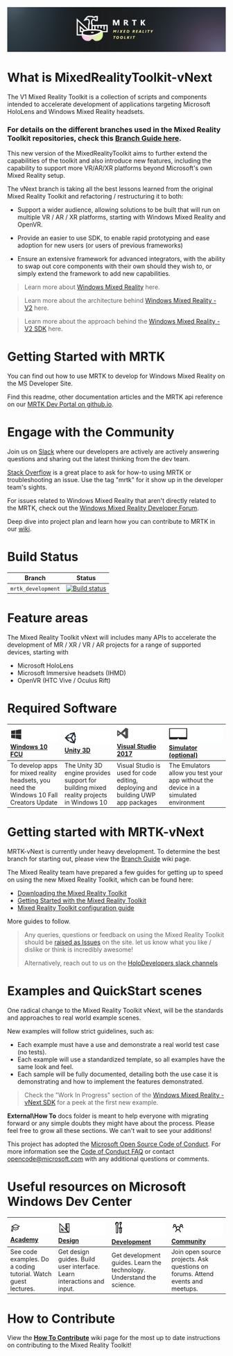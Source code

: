 <img src="External/ReadMeImages/MRTK_Logo_Rev.png">

# What is MixedRealityToolkit-vNext
The V1 Mixed Reality Toolkit is a collection of scripts and components intended to accelerate development of applications targeting Microsoft HoloLens and Windows Mixed Reality headsets.

### For details on the different branches used in the Mixed Reality Toolkit repositories, check this [Branch Guide here](https://github.com/Microsoft/MixedRealityToolkit-Unity/wiki/Branch-Guide).

This new version of the MixedRealityToolkit aims to further extend the capabilities of the toolkit and also introduce new features, including the capability to support more VR/AR/XR platforms beyond Microsoft's own Mixed Reality setup.

The vNext branch is taking all the best lessons learned from the original Mixed Reality Toolkit and refactoring / restructuring it to both:

* Support a wider audience, allowing solutions to be built that will run on multiple VR / AR / XR platforms, starting with Windows Mixed Reality and OpenVR.

* Provide an easier to use SDK, to enable rapid prototyping and ease adoption for new users (or users of previous frameworks)

* Ensure an extensive framework for advanced integrators, with the ability to swap out core components with their own should they wish to, or simply extend the framework to add new capabilities.

> Learn more about [Windows Mixed Reality](https://www.microsoft.com/en-gb/windows/windows-mixed-reality) here.

> Learn more about the architecture behind [Windows Mixed Reality - V2](MRTK-vNext.md) here.

> Learn more about the approach behind the [Windows Mixed Reality - V2 SDK](MRTK-SDK.md) here.

# Getting Started with MRTK 

You can find out how to use MRTK to develop for Windows Mixed Reality on the MS Developer Site.

Find this readme, other documentation articles and the MRTK api reference on our [MRTK Dev Portal on github.io](https://microsoft.github.io/MixedRealityToolkit-Unity/). 


# Engage with the Community

Join us on [Slack](https://holodevelopers.slack.com/) where our developers are actively are actively answering questions and sharing out the latest thinking from the dev team. 

[Stack Overflow](https://stackoverflow.com/questions/tagged/mrtk) is a great place to ask for how-to using MRTK or troubleshooting an issue. Use the tag "mrtk" for it show up in the developer team's sights.

For issues related to Windows Mixed Reality that aren't directly related to the MRTK, check out the [Windows Mixed Reality Developer Forum](https://forums.hololens.com/).

Deep dive into project plan and learn how you can contribute to MRTK in our [wiki](https://github.com/Microsoft/MixedRealityToolkit-Unity/wiki).  

# Build Status

| Branch | Status |
|---|---|
| `mrtk_development` |[![Build status](https://dev.azure.com/aipmr/MixedRealityToolkit-Unity-CI/_apis/build/status/public/mrtk_development-CI)](https://dev.azure.com/aipmr/MixedRealityToolkit-Unity-CI/_build/latest?definitionId=1)|

# Feature areas
The Mixed Reality Toolkit vNext will includes many APIs to accelerate the development of MR / XR / VR / AR projects for a range of supported devices, starting with

 - Microsoft HoloLens
 - Microsoft Immersive headsets (IHMD)
 - OpenVR (HTC Vive / Oculus Rift)
 
 # Required Software
| [![Windows 10 Creators Update](External/ReadMeImages/MRTK170802_Short_17.png)](https://www.microsoft.com/software-download/windows10) [Windows 10 FCU](https://www.microsoft.com/software-download/windows10)| [![Unity](External/ReadMeImages/MRTK170802_Short_18.png)](https://unity3d.com/get-unity/download/archive) [Unity 3D](https://unity3d.com/get-unity/download/archive)| [![Visual Studio 2017](External/ReadMeImages/MRTK170802_Short_19.png)](http://dev.windows.com/downloads) [Visual Studio 2017](http://dev.windows.com/downloads)| [![Simulator (optional)](External/ReadMeImages/MRTK170802_Short_20.png)](https://go.microsoft.com/fwlink/?linkid=852626) [Simulator (optional)](https://go.microsoft.com/fwlink/?linkid=852626)|
| :--- | :--- | :--- | :--- |
| To develop apps for mixed reality headsets, you need the Windows 10 Fall Creators Update | The Unity 3D engine provides support for building mixed reality projects in Windows 10 | Visual Studio is used for code editing, deploying and building UWP app packages | The Emulators allow you test your app without the device in a simulated environment |

# Getting started with MRTK-vNext
MRTK-vNext is currently under heavy development. To determine the best branch for starting out, please view the [Branch Guide](https://github.com/Microsoft/MixedRealityToolkit-Unity/wiki/Branch-Guide) wiki page.

The Mixed Reality team have prepared a few guides for getting up to speed on using the new Mixed Reality Toolkit, which can be found here:

* [Downloading the Mixed Reality Toolkit](Documentation/DownloadingTheMRTK.md)
* [Getting Started with the Mixed Reality Toolkit](Documentation/GettingStartedWithTheMRTK.md)
* [Mixed Reality Toolkit configuration guide](Documentation/MixedRealityConfigurationGuide.md)

More guides to follow.


> Any queries, questions or feedback on using the Mixed Reality Toolkit should be [raised as Issues](https://github.com/Microsoft/MixedRealityToolkit-Unity/issues) on the site.  let us know what you like / dislike or think is incredibly awesome!
> 
> Alternatively, reach out to us on the [HoloDevelopers slack channels](https://holodevelopersslack.azurewebsites.net/)


# Examples and QuickStart scenes
One radical change to the Mixed Reality Toolkit vNext, will be the standards and approaches to real world example scenes.

New examples will follow strict guidelines, such as:

* Each example must have a use and demonstrate a real world test case (no tests).
* Each example will use a standardized template, so all examples have the same look and feel.
* Each sample will be fully documented, detailing both the use case it is demonstrating and how to implement the features demonstrated.

> Check the "Work In Progress" section of the [Windows Mixed Reality - vNext SDK](MRTK-SDK.md) for a peek at the first new example.


**External\How To** docs folder is meant to help everyone with migrating forward or any simple doubts they might have about the process.
Please feel free to grow all these sections. We can't wait to see your additions!

This project has adopted the [Microsoft Open Source Code of Conduct](https://opensource.microsoft.com/codeofconduct/). 
For more information see the [Code of Conduct FAQ](https://opensource.microsoft.com/codeofconduct/faq/) or contact [opencode@microsoft.com](mailto:opencode@microsoft.com) with any additional questions or comments.

# Useful resources on Microsoft Windows Dev Center
| ![Academy](External/ReadMeImages/icon_academy.png) [Academy](https://developer.microsoft.com/en-us/windows/mixed-reality/academy)| ![Design](External/ReadMeImages/icon_design.png) [Design](https://developer.microsoft.com/en-us/windows/mixed-reality/design)| ![Development](External/ReadMeImages/icon_development.png) [Development](https://developer.microsoft.com/en-us/windows/mixed-reality/development)| ![Community)](External/ReadMeImages/icon_community.png) [Community](https://developer.microsoft.com/en-us/windows/mixed-reality/community)|
| :--------------------- | :----------------- | :------------------ | :------------------------ |
| See code examples. Do a coding tutorial. Watch guest lectures.          | Get design guides. Build user interface. Learn interactions and input.     | Get development guides. Learn the technology. Understand the science.       | Join open source projects. Ask questions on forums. Attend events and meetups. |

# How to Contribute
View the [**How To Contribute**](https://github.com/Microsoft/MixedRealityToolkit-Unity/wiki/How-to-Contribute) wiki page for the most up to date instructions on contributing to the Mixed Reality Toolkit!
